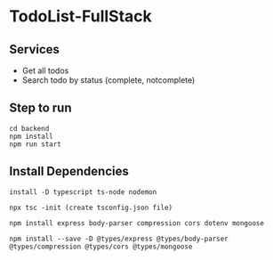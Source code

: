 # TodoList-FullStack

## Services

- Get all todos
- Search todo by status (complete, notcomplete)

## Step to run

```
cd backend
npm install
npm run start
```

## Install Dependencies

```
install -D typescript ts-node nodemon

npx tsc -init (create tsconfig.json file)

npm install express body-parser compression cors dotenv mongoose

npm install --save -D @types/express @types/body-parser @types/compression @types/cors @types/mongoose
```
